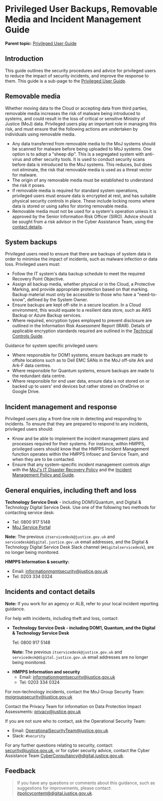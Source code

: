 # Privileged User Backups, Removable Media and Incident Management Guide

**Parent topic:** [Privileged User Guide](privileged-user-guide.md)

## Introduction

This guide outlines the security procedures and advice for privileged users to reduce the impact of security incidents, and improve the response to them. This guide is a sub-page to the [Privileged User Guide](privileged-user-guide.md).

## Removable media

Whether moving data to the Cloud or accepting data from third parties, removable media increases the risk of malware being introduced to systems, and could result in the loss of critical or sensitive Ministry of Justice \(MoJ\) data. Privileged users play an important role in managing this risk, and must ensure that the following actions are undertaken by individuals using removable media.

-   Any data transferred from removable media to the MoJ systems should be scanned for malware before being uploaded to MoJ systems. One option is to adopt a "sheep dip". This is a segregated system with anti-virus and other security tools. It is used to conduct security scans before data is introduced to the MoJ systems. This reduces, but does not eliminate, the risk that removable media is used as a threat vector for malware.
-   The origin of any removable media must be established to understand the risk it poses.
-   If removable media is required for standard system operations, privileged users must ensure data is encrypted at rest, and has suitable physical security controls in place. These include locking rooms where data is stored or using safes for storing removable media.
-   Removable media must not be used for a system's operation unless it is approved by the Senior Information Risk Officer \(SIRO\). Advice should be sought from a risk advisor in the Cyber Assistance Team, using the [contact details](#incidents-and-contact-details).

## System backups

Privileged users need to ensure that there are backups of system data in order to minimise the impact of incidents, such as malware infection or data loss. Privileged users must:

-   Follow the IT system's data backup schedule to meet the required Recovery Point Objective.
-   Assign all backup media, whether physical or in the Cloud, a Protective Marking, and provide appropriate protection based on that marking. Backup material must only be accessible to those who have a "need-to-know", defined by the System Owner.
-   Ensure backups are kept off-site in a secure location. In a Cloud environment, this would equate to a resilient data store, such as AWS Backup or Azure Backup services.
-   Where required, encryption types employed to prevent disclosure are outlined in the Information Risk Assessment Report \(IRAR\). Details of applicable encryption standards required are outlined in the [Technical Controls Guide](technical-security-controls-guide.md).

Guidance for system specific privileged users:

-   Where responsible for DOM1 systems, ensure backups are made to offsite locations such as to Dell EMC SANs in the MoJ off-site Ark and Ark-F data centres.
-   Where responsible for Quantum systems, ensure backups are made to the redundant data centre.
-   Where responsible for end user data, ensure data is not stored on or backed up to users' end devices but rather stored on OneDrive or Google Drive.

## Incident management and response

Privileged users play a front-line role in detecting and responding to incidents. To ensure that they are prepared to respond to any incidents, privileged users should:

-   Know and be able to implement the incident management plans and processes required for their systems. For instance, within HMPPS, privileged users should know that the HMPPS Incident Management function operates within the HMPPS Infosec and Service Team, and when they are to be contacted.
-   Ensure that any system-specific incident management controls align with the [MoJ's IT Disaster Recovery Policy](it-disaster-recovery-policy.md) and the [Incident Management Policy and Guide](incident-management-plan-and-process-guide.md).

## General enquiries, including theft and loss

**Technology Service Desk** - including DOM1/Quantum, and Digital & Technology Digital Service Desk. Use one of the following two methods for contacting service desk:

-   Tel: 0800 917 5148
-   [MoJ Service Portal](https://mojprod.service-now.com/moj_sp)

**Note:** The previous `itservicedesk@justice.gov.uk` and `servicedesk@digital.justice.gov.uk` email addresses, and the Digital & Technology Digital Service Desk Slack channel \(`#digitalservicedesk`\), are no longer being monitored.

**HMPPS Information & security:**

-   Email: [informationmgmtsecurity@justice.gov.uk](mailto:informationmgmtsecurity@justice.gov.uk)
-   Tel: 0203 334 0324

## Incidents and contact details

**Note:** If you work for an agency or ALB, refer to your local incident reporting guidance.

For help with incidents, including theft and loss, contact:

<a name="technology-service-desk-including-dom1-quantum-and-the-digital-technology-service-desk"></a>

-   **Technology Service Desk - including DOM1, Quantum, and the Digital & Technology Service Desk**

    Tel: 0800 917 5148

    **Note:** The previous `itservicedesk@justice.gov.uk` and `servicedesk@digital.justice.gov.uk` email addresses are no longer being monitored.

<a name="hmpps-information-and-security"></a>

-   **HMPPS Information and security**
    -   Email: [informationmgmtsecurity@justice.gov.uk](mailto:informationmgmtsecurity@justice.gov.uk)
    -   Tel: 0203 334 0324

For non-technology incidents, contact the MoJ Group Security Team: [mojgroupsecurity@justice.gov.uk](mailto:mojgroupsecurity@justice.gov.uk)

Contact the Privacy Team for information on Data Protection Impact Assessments: [privacy@justice.gov.uk](mailto:privacy@justice.gov.uk)

If you are not sure who to contact, ask the Operational Security Team:

-   Email: [OperationalSecurityTeam@justice.gov.uk](mailto:OperationalSecurityTeam@justice.gov.uk)
-   Slack: `#security`

For any further questions relating to security, contact: [security@justice.gov.uk](mailto:security@justice.gov.uk), or for cyber security advice, contact the Cyber Assistance Team [CyberConsultancy@digital.justice.gov.uk](mailto:CyberConsultancy@digital.justice.gov.uk).

## Feedback

> If you have any questions or comments about this guidance, such as suggestions for improvements, please contact: [itpolicycontent@digital.justice.gov.uk](mailto:itpolicycontent@digital.justice.gov.uk).

